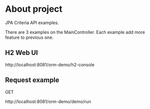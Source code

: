 # About project
JPA Criteria API examples.

There are 3 examples on the MainController. Each example add more feature to previous one.

## H2 Web UI
http://localhost:8081/orm-demo/h2-console

## Request example

GET

http://localhost:8081/orm-demo/demo/run

